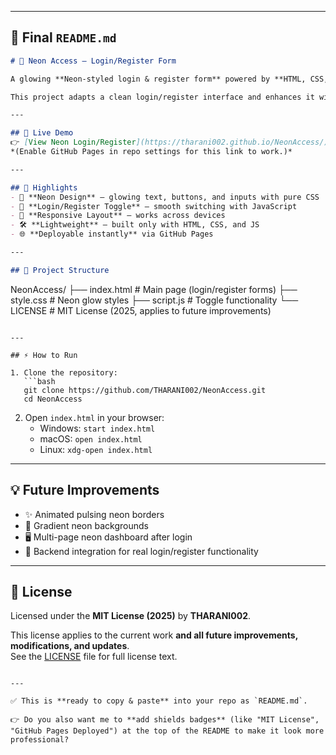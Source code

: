 

---

## 📄 Final `README.md`

```markdown
# 🌟 Neon Access – Login/Register Form

A glowing **Neon-styled login & register form** powered by **HTML, CSS, and JavaScript**.  

This project adapts a clean login/register interface and enhances it with the **Neon Access neon glow theme** ✨.  

---

## 🚀 Live Demo
👉 [View Neon Login/Register](https://tharani002.github.io/NeonAccess/)  
*(Enable GitHub Pages in repo settings for this link to work.)*

---

## 🔦 Highlights
- 🎨 **Neon Design** — glowing text, buttons, and inputs with pure CSS  
- 🔄 **Login/Register Toggle** — smooth switching with JavaScript  
- 📱 **Responsive Layout** — works across devices  
- 🛠 **Lightweight** — built only with HTML, CSS, and JS  
- 🌐 **Deployable instantly** via GitHub Pages  

---

## 📂 Project Structure
```
NeonAccess/
├── index.html   # Main page (login/register forms)
├── style.css    # Neon glow styles
├── script.js    # Toggle functionality
└── LICENSE      # MIT License (2025, applies to future improvements)
```

---

## ⚡ How to Run

1. Clone the repository:
   ```bash
   git clone https://github.com/THARANI002/NeonAccess.git
   cd NeonAccess
   ```

2. Open `index.html` in your browser:
   - Windows: `start index.html`
   - macOS: `open index.html`
   - Linux: `xdg-open index.html`

---

## 💡 Future Improvements
- ✨ Animated pulsing neon borders  
- 🌈 Gradient neon backgrounds  
- 🖥️ Multi-page neon dashboard after login  
- 🔐 Backend integration for real login/register functionality  

---

## 📜 License

Licensed under the **MIT License (2025)** by **THARANI002**.  

This license applies to the current work **and all future improvements, modifications, and updates**.  
See the [LICENSE](LICENSE) file for full license text.
```

---

✅ This is **ready to copy & paste** into your repo as `README.md`.  

👉 Do you also want me to **add shields badges** (like "MIT License", "GitHub Pages Deployed") at the top of the README to make it look more professional?
